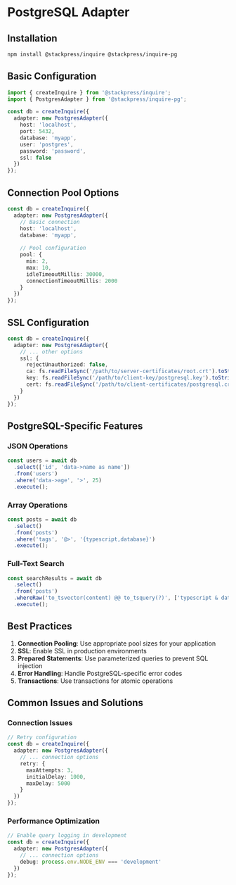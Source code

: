 # PostgreSQL Adapter

## Installation

```bash
npm install @stackpress/inquire @stackpress/inquire-pg
```

## Basic Configuration

```typescript
import { createInquire } from '@stackpress/inquire';
import { PostgresAdapter } from '@stackpress/inquire-pg';

const db = createInquire({
  adapter: new PostgresAdapter({
    host: 'localhost',
    port: 5432,
    database: 'myapp',
    user: 'postgres',
    password: 'password',
    ssl: false
  })
});
```

## Connection Pool Options

```typescript
const db = createInquire({
  adapter: new PostgresAdapter({
    // Basic connection
    host: 'localhost',
    database: 'myapp',
    
    // Pool configuration
    pool: {
      min: 2,
      max: 10,
      idleTimeoutMillis: 30000,
      connectionTimeoutMillis: 2000
    }
  })
});
```

## SSL Configuration

```typescript
const db = createInquire({
  adapter: new PostgresAdapter({
    // ... other options
    ssl: {
      rejectUnauthorized: false,
      ca: fs.readFileSync('/path/to/server-certificates/root.crt').toString(),
      key: fs.readFileSync('/path/to/client-key/postgresql.key').toString(),
      cert: fs.readFileSync('/path/to/client-certificates/postgresql.crt').toString()
    }
  })
});
```

## PostgreSQL-Specific Features

### JSON Operations

```typescript
const users = await db
  .select(['id', 'data->name as name'])
  .from('users')
  .where('data->age', '>', 25)
  .execute();
```

### Array Operations

```typescript
const posts = await db
  .select()
  .from('posts')
  .where('tags', '@>', '{typescript,database}')
  .execute();
```

### Full-Text Search

```typescript
const searchResults = await db
  .select()
  .from('posts')
  .whereRaw('to_tsvector(content) @@ to_tsquery(?)', ['typescript & database'])
  .execute();
```

## Best Practices

1. **Connection Pooling**: Use appropriate pool sizes for your application
2. **SSL**: Enable SSL in production environments
3. **Prepared Statements**: Use parameterized queries to prevent SQL injection
4. **Error Handling**: Handle PostgreSQL-specific error codes
5. **Transactions**: Use transactions for atomic operations

## Common Issues and Solutions

### Connection Issues

```typescript
// Retry configuration
const db = createInquire({
  adapter: new PostgresAdapter({
    // ... connection options
    retry: {
      maxAttempts: 3,
      initialDelay: 1000,
      maxDelay: 5000
    }
  })
});
```

### Performance Optimization

```typescript
// Enable query logging in development
const db = createInquire({
  adapter: new PostgresAdapter({
    // ... connection options
    debug: process.env.NODE_ENV === 'development'
  })
});
```
